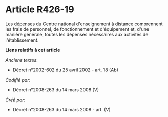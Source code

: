 # Article R426-19

Les dépenses du Centre national d'enseignement à distance comprennent les frais de personnel, de fonctionnement et
d'équipement et, d'une manière générale, toutes les dépenses nécessaires aux activités de l'établissement.

**Liens relatifs à cet article**

_Anciens textes_:

  - Décret n°2002-602 du 25 avril 2002 - art. 18 (Ab)

_Codifié par_:

  - Décret n°2008-263 du 14 mars 2008 (V)

_Créé par_:

  - Décret n°2008-263 du 14 mars 2008 - art. (V)
